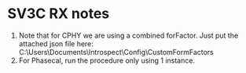 # SV3C RX notes 
1. Note that for CPHY we are using a combined forFactor. Just put the attached json file here:
C:\Users\Documents\Introspect\Config\CustomFormFactors
2. For Phasecal, run the procedure only using 1 instance. 